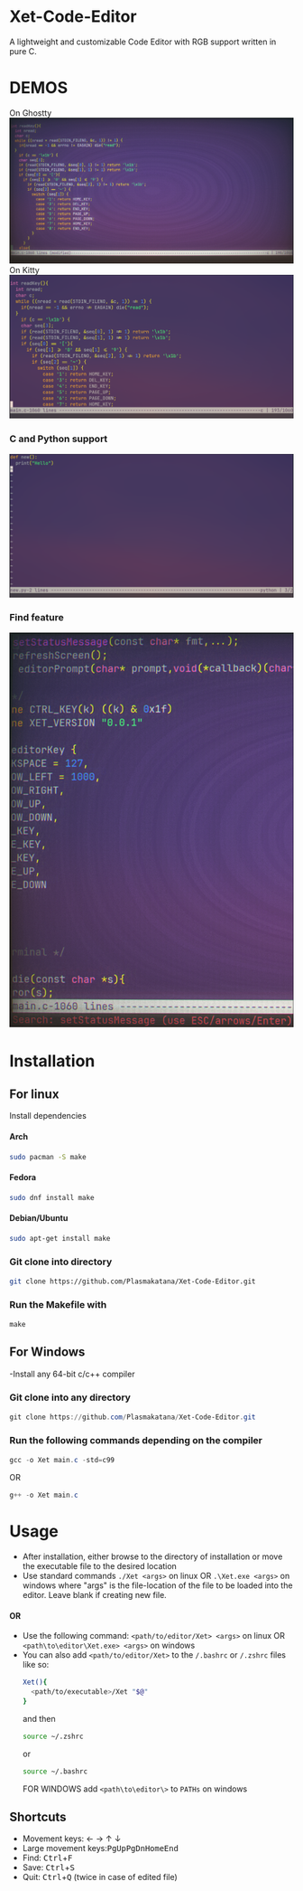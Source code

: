 # Xet-Code-Editor
A lightweight and customizable Code Editor with RGB support written in pure C.
# DEMOS
On Ghostty
![Ghostty](https://github.com/Plasmakatana/Xet-Code-Editor/blob/main/xet-ghostty.png)
On Kitty
![Kitty](https://github.com/Plasmakatana/Xet-Code-Editor/blob/main/xet-kitty.png)
### C and Python support
![support](https://github.com/Plasmakatana/Xet-Code-Editor/blob/main/xet-py.png)
### Find feature
![search](https://github.com/Plasmakatana/Xet-Code-Editor/blob/main/xet-search.png)
# Installation
## For linux
  Install dependencies
  #### Arch
  ```bash
sudo pacman -S make
```
  #### Fedora
  ```bash
sudo dnf install make
```
  #### Debian/Ubuntu
  ```bash
sudo apt-get install make
```
  ### Git clone into directory
  ```bash
git clone https://github.com/Plasmakatana/Xet-Code-Editor.git
```
  ### Run the Makefile with 
  ```
  make
```
## For Windows
  -Install any 64-bit c/c++ compiler
  ### Git clone into any directory
  ```powershell
git clone https://github.com/Plasmakatana/Xet-Code-Editor.git
```
  ### Run the following commands depending on the compiler
  ```powershell
gcc -o Xet main.c -std=c99
```
  OR
  ```powershell
g++ -o Xet main.c
```
# Usage
  - After installation, either browse to the directory of installation
    or
    move the executable file to the desired location
  - Use standard commands 
    ```./Xet <args>``` on linux 
    OR
    ```.\Xet.exe <args>``` on windows 
    where "args" is the file-location of the file to be loaded 
    into the editor.
    Leave blank if creating new file.
  #### OR
  - Use the following command:
    ```<path/to/editor/Xet> <args>``` on linux
    OR
    ```<path\to\editor\Xet.exe> <args>``` on windows
  - You can also add ```<path/to/editor/Xet>``` to the
    ```/.bashrc``` or ```/.zshrc``` files like so:
    ```zsh
    Xet(){
      <path/to/executable>/Xet "$@"
    }
    ```
    and then
    ```zsh
    source ~/.zshrc
    ```
    or
    ```bash
    source ~/.bashrc
    ```
    FOR WINDOWS
    add ```<path\to\editor\>``` to ```PATHs``` on windows
## Shortcuts
  - Movement keys: &larr; &rarr; &uarr; &darr;
  - Large movement keys:<kbd>PgUp</kbd><kbd>PgDn</kbd><kbd>Home</kbd><kbd>End</kbd>
  - Find: <kbd>Ctrl</kbd>+<kbd>F</kbd>
  - Save: <kbd>Ctrl</kbd>+<kbd>S</kbd>
  - Quit: <kbd>Ctrl</kbd>+<kbd>Q</kbd> (twice in case of edited file)

